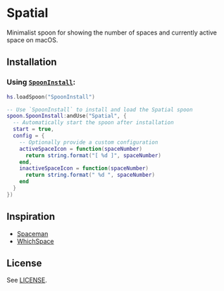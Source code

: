 # Spatial
Minimalist spoon for showing the number of spaces and currently active space on
macOS.

## Installation
### Using [`SpoonInstall`](https://www.hammerspoon.org/Spoons/SpoonInstall.html):
```lua
hs.loadSpoon("SpoonInstall")

-- Use `SpoonInstall` to install and load the Spatial spoon
spoon.SpoonInstall:andUse("Spatial", {
  -- Automatically start the spoon after installation
  start = true,
  config = {
    -- Optionally provide a custom configuration
    activeSpaceIcon = function(spaceNumber)
      return string.format("[ %d ]", spaceNumber)
    end,
    inactiveSpaceIcon = function(spaceNumber)
      return string.format(" %d ", spaceNumber)
    end
  }
})
```

## Inspiration
- [Spaceman](https://github.com/Jaysce/Spaceman)
- [WhichSpace](https://github.com/gechr/WhichSpace)

## License
See [LICENSE](https://github.com/majjoha/voxctl/blob/main/LICENSE).
